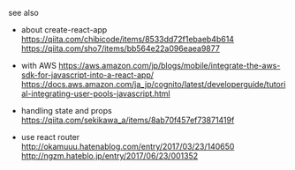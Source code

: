 see also
- about create-react-app
https://qiita.com/chibicode/items/8533dd72f1ebaeb4b614
https://qiita.com/sho7/items/bb564e22a096eaea9877


- with AWS
https://aws.amazon.com/jp/blogs/mobile/integrate-the-aws-sdk-for-javascript-into-a-react-app/
https://docs.aws.amazon.com/ja_jp/cognito/latest/developerguide/tutorial-integrating-user-pools-javascript.html

- handling state and props
https://qiita.com/sekikawa_a/items/8ab70f457ef73871419f

- use react router
http://okamuuu.hatenablog.com/entry/2017/03/23/140650
http://ngzm.hateblo.jp/entry/2017/06/23/001352
